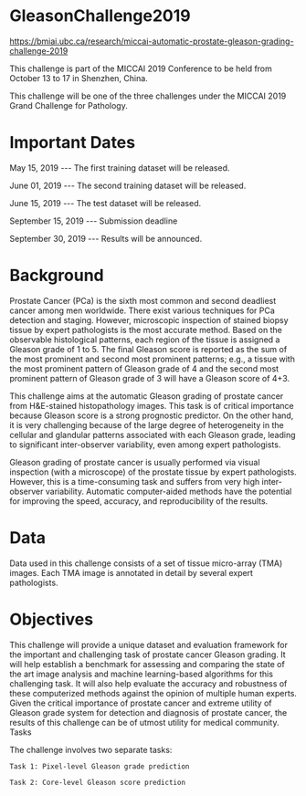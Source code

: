 # GleasonChallenge2019
https://bmiai.ubc.ca/research/miccai-automatic-prostate-gleason-grading-challenge-2019

  This challenge is part of the MICCAI 2019 Conference to be held from October 13 to 17 in Shenzhen, China.

  This challenge will be one of the three challenges under the MICCAI 2019 Grand Challenge for Pathology.
# Important Dates
  May 15, 2019 ---               The first training dataset will be released.

  June 01, 2019 ---              The second training dataset will be released.

  June 15, 2019 ---              The test dataset will be released.

  September 15, 2019 ---    Submission deadline

  September 30, 2019 ---    Results will be announced.

# Background
  Prostate Cancer (PCa) is the sixth most common and second deadliest cancer among men worldwide. There exist various techniques for PCa detection and staging. However, microscopic inspection of stained biopsy tissue by expert pathologists is the most accurate method. Based on the observable histological patterns, each region of the tissue is assigned a Gleason grade of 1 to 5. The final Gleason score is reported as the sum of the most prominent and second most prominent patterns; e.g., a tissue with the most prominent pattern of Gleason grade of 4 and the second most prominent pattern of Gleason grade of 3 will have a Gleason score of 4+3.

  This challenge aims at the automatic Gleason grading of prostate cancer from H&E-stained histopathology images. This task is of critical importance because Gleason score is a strong prognostic predictor. On the other hand, it is very challenging because of the large degree of heterogeneity in the cellular and glandular patterns associated with each Gleason grade, leading to significant inter-observer variability, even among expert pathologists.

  Gleason grading of prostate cancer is usually performed via visual inspection (with a microscope) of the prostate tissue by expert pathologists. However, this is a time-consuming task and suffers from very high inter-observer variability. Automatic computer-aided methods have the potential for improving the speed, accuracy, and reproducibility of the results.


# Data
  Data used in this challenge consists of a set of tissue micro-array (TMA) images. Each TMA image is annotated in detail by several expert pathologists.

# Objectives
  This challenge will provide a unique dataset and evaluation framework for the important and challenging task of prostate cancer Gleason grading. It will help establish a benchmark for assessing and comparing the state of the art image analysis and machine learning-based algorithms for this challenging task. It will also help evaluate the accuracy and robustness of these computerized methods against the opinion of multiple human experts. Given the critical importance of prostate cancer and extreme utility of Gleason grade system for detection and diagnosis of prostate cancer, the results of this challenge can be of utmost utility for medical community.
Tasks

  The challenge involves two separate tasks:

    Task 1: Pixel-level Gleason grade prediction

    Task 2: Core-level Gleason score prediction



